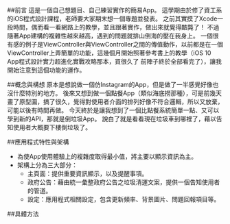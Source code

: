 
##前言
這是一個自己想題目、自己練習實作的簡易App。
這學期由於修了資工系的iOS程式設計課程，老師要大家期末想一個專題並發表。
之前其實摸了Xcode一段時間，偶而看一看網路上的教學，並且跟著實作，做出來就覺得酷斃了！
不過隨著App建構的複雜性越來越高，遇到的問題就排山倒海的壓在我身上。
一個很有感的例子是ViewController與ViewController之間的傳值動作，以前都是在一個ViewController上弄簡單的功能，這幾個月開始照著參考書上的教學（iOS 10 App程式設計實力超進化實戰攻略那本，買很久了  前陣子終於全部看完了），讓我開始注意到這個功能的運作。

##概念與構想
原本是想說做一個仿Instagram的App，但是做了一半感覺好像也沒什麼特別的地方。
後來又想到做一個點餐App（類似海底撈那種），可是前幾天畫了原型圖，搞了很久，覺得對使用者介面的排列好像不符合邏輯，所以又放棄，可能以後有時間再做。
今天終於是讓我想到了一個比點餐系統簡單一點、又可以學到新的API，那就是倒垃圾App。
說白了就是看看現在垃圾車到哪裡了，藉以告知使用者大概要下樓倒垃圾了。

##應用程式特性與架構
* 為使App使用體驗上的複雜度取得最小值，將主要以顯示資訊為主。
* 架構上分為三大部分：
    * 主頁面：提供重要資訊顯示，以及提醒事項。
    * 政府公告：藉由統一彙整政府公告之垃圾清運文案，提供一個告知使用者的管道。
    * 設定：應用程式相關設定，包含更新頻率、背景圖片、問題回報項目等。

##具體方法
